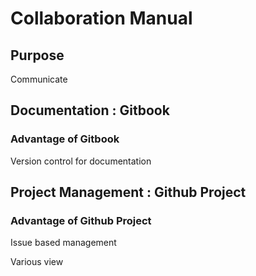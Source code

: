 # Collaboration Manual

## Purpose

Communicate

## Documentation : Gitbook

### Advantage of Gitbook

Version control for documentation

## Project Management : Github Project

### Advantage of Github Project

Issue based management

Various view
